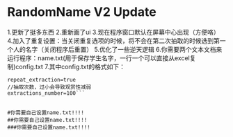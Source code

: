 # RandomName V2 Update
1.更新了挺多东西
2.重新画了ui
3.现在程序窗口默认在屏幕中心出现（方便咯）
4.加入了重复设置：当关闭重复选项的时候，将不会在第二次抽取的时候选到第一个人的名字（关闭程序后重置）
5.优化了一些逆天逻辑
6.你需要两个文本文档来运行程序：name.txt(用于保存学生名字，一行一个可以直接从excel复制)config.txt
7.其中config.txt的格式如下：
```//关闭重复抽取（抽过的就不会再抽了）
repeat_extraction=true
//抽取次数，过小会导致观赏性减弱
extractions_number=100```


#你需要自己设置name.txt!!!!
##你需要自己设置name.txt!!!!
###你需要自己设置name.txt!!!!
